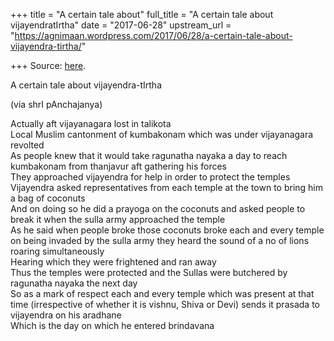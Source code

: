 +++
title = "A certain tale about"
full_title = "A certain tale about vijayendratIrtha"
date = "2017-06-28"
upstream_url = "https://agnimaan.wordpress.com/2017/06/28/a-certain-tale-about-vijayendra-tirtha/"

+++
Source: [here](https://agnimaan.wordpress.com/2017/06/28/a-certain-tale-about-vijayendra-tirtha/).

A certain tale about vijayendra-tIrtha

(via shrI pAnchajanya)

Actually aft vijayanagara lost in talikota  
Local Muslim cantonment of kumbakonam which was under vijayanagara
revolted  
As people knew that it would take ragunatha nayaka a day to reach
kumbakonam from thanjavur aft gathering his forces  
They approached vijayendra for help in order to protect the temples  
Vijayendra asked representatives from each temple at the town to bring
him a bag of coconuts  
And on doing so he did a prayoga on the coconuts and asked people to
break it when the sulla army approached the temple  
As he said when people broke those coconuts broke each and every temple
on being invaded by the sulla army they heard the sound of a no of lions
roaring simultaneously  
Hearing which they were frightened and ran away  
Thus the temples were protected and the Sullas were butchered by
ragunatha nayaka the next day  
So as a mark of respect each and every temple which was present at that
time (irrespective of whether it is vishnu, Shiva or Devi) sends it
prasada to vijayendra on his aradhane  
Which is the day on which he entered brindavana

